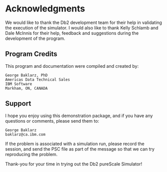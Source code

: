 # Acknowledgments
We would like to thank the Db2 development team for their help in validating the execution of the simulator. I would also like to thank Kelly Schlamb and Dale McInnis for their help, feedback and suggestions during the development of the program.
 
## Program Credits 

This program and documentation were compiled and created by: 
```
George Baklarz, PhD
Americas Data Technical Sales 
IBM Software
Markham, ON, CANADA
```

## Support
I hope you enjoy using this demonstration package, and if you have any questions or comments, please send them to: 

```
George Baklarz
baklarz@ca.ibm.com 
```

If the problem is associated with a simulation run, please record the session, and send the PSC file as part of the message so that we can try reproducing the problem. 

Thank-you for your time in trying out the Db2 pureScale Simulator!  
